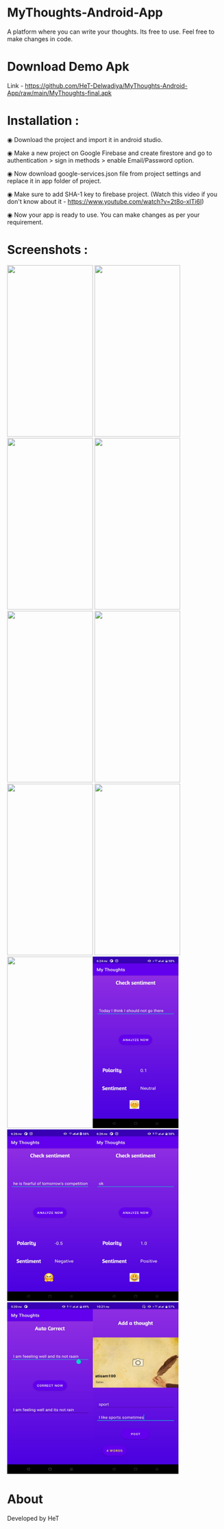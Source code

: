 # MyThoughts-Android-App
 A platform where you can write your thoughts. Its free to use. Feel free to make changes in code.
 
# Download Demo Apk
 Link - https://github.com/HeT-Delwadiya/MyThoughts-Android-App/raw/main/MyThoughts-final.apk

# Installation :
◉ Download the project and import it in android studio.

◉ Make a new project on Google Firebase and create firestore and go to authentication > sign in methods > enable Email/Password option.

◉ Now download google-services.json file from project settings and replace it in app folder of project.

◉ Make sure to add SHA-1 key to firebase project. (Watch this video if you don't know about it - https://www.youtube.com/watch?v=2t8o-xITi6I)

◉ Now your app is ready to use. You can make changes as per your requirement.

# Screenshots :
<img src="https://user-images.githubusercontent.com/69249105/123921721-f26c9b80-d9a4-11eb-91d5-67b9f8c58f78.png" data-canonical-src="https://user-images.githubusercontent.com/69249105/123921721-f26c9b80-d9a4-11eb-91d5-67b9f8c58f78.png" width="200" height="400" /> <img src="https://user-images.githubusercontent.com/69249105/123921773-fef0f400-d9a4-11eb-9960-5420b7a6e8b9.png" data-canonical-src="https://user-images.githubusercontent.com/69249105/123921773-fef0f400-d9a4-11eb-9960-5420b7a6e8b9.png" width="200" height="400" /> <img src="https://user-images.githubusercontent.com/69249105/123921791-031d1180-d9a5-11eb-99c8-aec8965c66cd.png" data-canonical-src="https://user-images.githubusercontent.com/69249105/123921791-031d1180-d9a5-11eb-99c8-aec8965c66cd.png" width="200" height="400" /> <img src="https://user-images.githubusercontent.com/69249105/123921797-057f6b80-d9a5-11eb-97f4-441df9dc4114.png" data-canonical-src="https://user-images.githubusercontent.com/69249105/123921797-057f6b80-d9a5-11eb-97f4-441df9dc4114.png" width="200" height="400" /> <img src="https://user-images.githubusercontent.com/69249105/123921810-087a5c00-d9a5-11eb-855c-d4d9889ff64b.png" data-canonical-src="https://user-images.githubusercontent.com/69249105/123921810-087a5c00-d9a5-11eb-855c-d4d9889ff64b.png" width="200" height="400" /> <img src="https://user-images.githubusercontent.com/69249105/123921821-0adcb600-d9a5-11eb-85c6-537c8bb31325.png" data-canonical-src="https://user-images.githubusercontent.com/69249105/123921821-0adcb600-d9a5-11eb-85c6-537c8bb31325.png" width="200" height="400" /> <img src="https://user-images.githubusercontent.com/69249105/123921830-0dd7a680-d9a5-11eb-8e2f-573a78dd207b.png" data-canonical-src="https://user-images.githubusercontent.com/69249105/123921830-0dd7a680-d9a5-11eb-8e2f-573a78dd207b.png" width="200" height="400" /> <img src="https://user-images.githubusercontent.com/69249105/123921837-103a0080-d9a5-11eb-8269-eeabbdf75cea.png" data-canonical-src="https://user-images.githubusercontent.com/69249105/123921837-103a0080-d9a5-11eb-8269-eeabbdf75cea.png" width="200" height="400" /> <img src="https://user-images.githubusercontent.com/69249105/123921853-14661e00-d9a5-11eb-9768-fae965402c9b.png" data-canonical-src="https://user-images.githubusercontent.com/69249105/123921853-14661e00-d9a5-11eb-9768-fae965402c9b.png" width="200" height="400" /><img src="https://github.com/CS334SEECS/MyThoughts-Android-App/blob/main/app/src/main/res/drawable/1.jpg" data-canonical-src="https://github.com/CS334SEECS/MyThoughts-Android-App/blob/main/app/src/main/res/drawable/1.jpg" width="200" height="400" /><img src="https://github.com/CS334SEECS/MyThoughts-Android-App/blob/main/app/src/main/res/drawable/2.jpg" data-canonical-src="https://github.com/CS334SEECS/MyThoughts-Android-App/blob/main/app/src/main/res/drawable/2.jpg" width="200" height="400" /><img src="https://github.com/CS334SEECS/MyThoughts-Android-App/blob/main/app/src/main/res/drawable/3.jpg" data-canonical-src="https://github.com/CS334SEECS/MyThoughts-Android-App/blob/main/app/src/main/res/drawable/3.jpg" width="200" height="400" /><br><img src="https://github.com/CS334SEECS/MyThoughts-Android-App/blob/main/app/src/main/res/drawable/4.jpg" data-canonical-src="https://github.com/CS334SEECS/MyThoughts-Android-App/blob/main/app/src/main/res/drawable/4.jpg" width="200" height="400" /><img src="https://github.com/CS334SEECS/MyThoughts-Android-App/blob/main/app/src/main/res/drawable/5.jpg" data-canonical-src="https://github.com/CS334SEECS/MyThoughts-Android-App/blob/main/app/src/main/res/drawable/5.jpg" width="200" height="400" />


# About 
Developed by HeT
